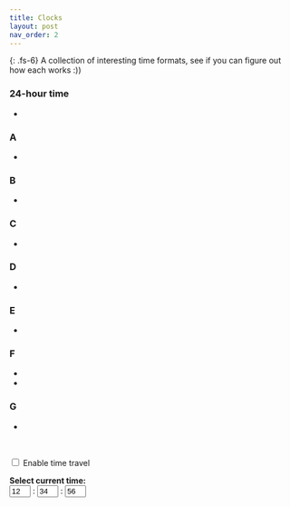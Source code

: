 ```yaml
---
title: Clocks
layout: post
nav_order: 2
---
```


{: .fs-6}
A collection of interesting time formats, see if you can figure out how each works :))

### 24-hour time

* <span id="timer"></span>

### A

* <span id="dtimer"></span>

### B

* <span id="rtimer"></span>

### C

* <span id="rdtimer"></span>

### D

* <span id="ztimer" style="font-size:xx-large"></span>

### E

* <span id="jtimer"></span>

### F

* <span id="etimer"></span>
* <span id="retimer"></span>

### G

* <span id="ptimer"></span>

<!-- ### H

* <span style="font-size:xx-large">🕐</span> -->

<br>

<input id="timeTravel" type="checkbox" onchange="startTime();"> Enable time travel

<div id="timeForm" display="none">
<strong>Select current time:</strong>

<form>
    <input id="h" type="number" style="width: 5ch;" min="0" max="23" value="12" onchange="startTime()"> :
    <input id="m" type="number" style="width: 5ch;" min="0" max="59" value="34" onchange="startTime()"> :
    <input id="s" type="number" style="width: 5ch;" min="0" max="59" value="56" onchange="startTime()">
</form>
<br>
</div>

<!-- <input type="checkbox"> Enable hints -->

<script type="text/javascript" src="../src/suncalc/suncalc.js"></script>

<script type="text/javascript" src="../src/clocks.js"></script>

<script type="text/javascript">startTime(); hide('timeForm');</script>
